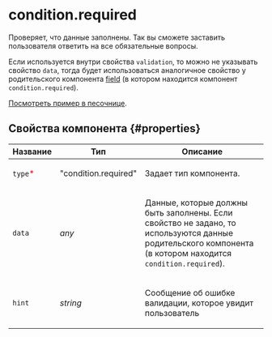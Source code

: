 # condition.required

Проверяет, что данные заполнены. Так вы сможете заставить пользователя ответить на все обязательные вопросы.

Если используется внутри свойства `validation`, то можно не указывать свойство `data`, тогда будет использоваться аналогичное свойство у родительского компонента [field](fields.md) (в котором находится компонент `condition.required`).

[Посмотреть пример в песочнице](https://clck.ru/QR9Qq).

## Свойства компонента {#properties}

| Название                                 | Тип                  | Описание                                                                                                                                                           |
| ---------------------------------------- | -------------------- | ------------------------------------------------------------------------------------------------------------------------------------------------------------------ |
| `type`<span style="color: red">\*</span> | "condition.required" | <p>Задает тип компонента.</p>                                                                                                                                      |
| `data`                                   | _any_                | <p>Данные, которые должны быть заполнены. Если свойство не задано, то используются данные родительского компонента (в котором находится `condition.required`).</p> |
| `hint`                                   | _string_             | <p>Сообщение об ошибке валидации, которое увидит пользователь</p>                                                                                                  |
